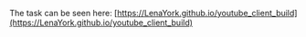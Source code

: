The task can be seen here:
[https://LenaYork.github.io/youtube_client_build](https://LenaYork.github.io/youtube_client_build)
